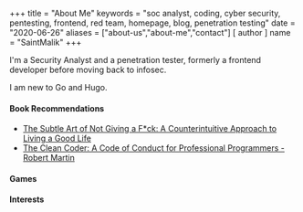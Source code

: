 +++
title = "About Me"
keywords = "soc analyst, coding, cyber security, pentesting, frontend, red team, homepage, blog, penetration testing"
date = "2020-06-26"
aliases = ["about-us","about-me","contact"]
[ author ]
  name = "SaintMalik"
+++


I'm a Security Analyst and a penetration tester, formerly a frontend developer before moving back to infosec.

I am new to Go and Hugo.

#### Book Recommendations
- [The Subtle Art of Not Giving a F*ck: A Counterintuitive Approach to Living a Good Life](https://www.amazon.com/Subtle-Art-Not-Giving-Counterintuitive/dp/0062457713)
- [The Clean Coder: A Code of Conduct for Professional Programmers - Robert Martin](https://www.amazon.com/Clean-Coder-Conduct-Professional-Programmers/dp/013708107)

<!-- - [Computer Science Distilled: Learn The Art Of Solving Computational Problems - Wladston Ferreira Filho](https://www.amazon.com/Computer-Science-Distilled-Computational-Problems/dp/0997316020) -->


#### Games


#### Interests

